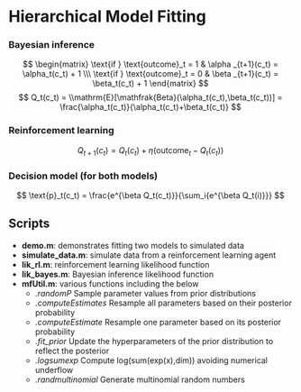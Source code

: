 # Hierarchical Model Fitting

### Bayesian inference
$$ \begin{matrix} \text{if } \text{outcome}_t = 1 & \alpha _{t+1}(c_t) = \alpha_t(c_t) + 1 \\\ \text{if } \text{outcome}_t = 0 & \beta _{t+1}(c_t) = \beta_t(c_t) + 1 \end{matrix} $$ 
$$ Q_t(c_t) = \\mathrm{E}[\mathfrak{Beta}(\alpha_t(c_t),\beta_t(c_t))] = \frac{\alpha_t(c_t)}{\alpha_t(c_t)+\beta_t(c_t)} $$


### Reinforcement learning 

$$ Q_{t+1}(c_t) = Q_t(c_t) + \eta(\text{outcome}_t - Q_t(c_t)) $$

### Decision model (for both models)
$$ \text{p}_t(c_t) = \frac{e^{\beta Q_t(c_t)}}{\sum_i{e^{\beta Q_t(i)}}} $$

## Scripts
 - **demo.m**:   demonstrates fitting two models to simulated data
 - **simulate_data.m**:   simulate data from a reinforcement learning agent
 - **lik_rl.m**:          reinforcement learning likelihood function
 - **lik_bayes.m**:       Bayesian inference likelihood function
 - **mfUtil.m**:          various functions including the below
    - *.randomP*            Sample parameter values from prior distributions
    - *.computeEstimates*   Resample all parameters based on their posterior probability
    - *.computeEstimate*    Resample one parameter based on its posterior probability
    - *.fit_prior*          Update the hyperparameters of the prior distribution to reflect the posterior
    - *.logsumexp*          Compute log(sum(exp(x),dim)) avoiding numerical underflow
    - *.randmultinomial*    Generate multinomial random numbers

